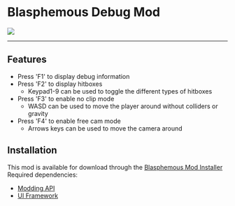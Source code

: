 # Blasphemous Debug Mod

<img src="https://img.shields.io/github/downloads/BrandenEK/Blasphemous.DebugMod/total?color=39B7C6&style=for-the-badge">

---

## Features
- Press 'F1' to display debug information
- Press 'F2' to display hitboxes
  - Keypad1-9 can be used to toggle the different types of hitboxes
- Press 'F3' to enable no clip mode
  - WASD can be used to move the player around without colliders or gravity
- Press 'F4' to enable free cam mode
  - Arrows keys can be used to move the camera around

## Installation
This mod is available for download through the [Blasphemous Mod Installer](https://github.com/BrandenEK/Blasphemous.Modding.Installer) <br>
Required dependencies:
- [Modding API](https://github.com/BrandenEK/Blasphemous.ModdingAPI)
- [UI Framework](https://github.com/BrandenEK/Blasphemous.Framework.UI)
